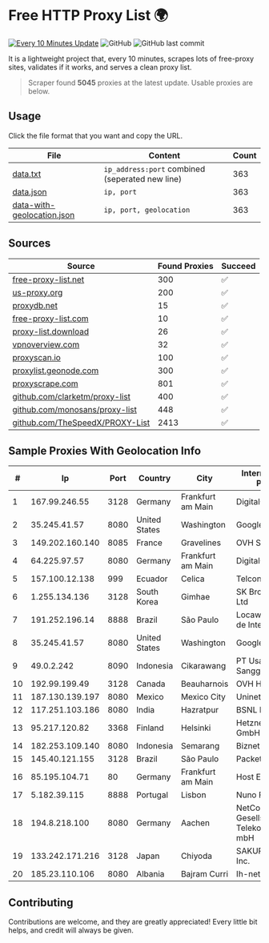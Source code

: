 
# Free HTTP Proxy List 🌍

[![Every 10 Minutes Update](https://github.com/mertguvencli/http-proxy-list/actions/workflows/main.yml/badge.svg?branch=main)](https://github.com/mertguvencli/http-proxy-list/actions/workflows/main.yml)
![GitHub](https://img.shields.io/github/license/mertguvencli/http-proxy-list)
![GitHub last commit](https://img.shields.io/github/last-commit/mertguvencli/http-proxy-list)

It is a lightweight project that, every 10 minutes, scrapes lots of free-proxy sites, validates if it works, and serves a clean proxy list.


> Scraper found **5045** proxies at the latest update. Usable proxies are below.

## Usage

Click the file format that you want and copy the URL.


|File|Content|Count|
|----|-------|-----|
|[data.txt](https://raw.githubusercontent.com/mertguvencli/http-proxy-list/main/proxy-list/data.txt)|`ip_address:port` combined (seperated new line)|363|
|[data.json](https://raw.githubusercontent.com/mertguvencli/http-proxy-list/main/proxy-list/data.json)|`ip, port`|363|
|[data-with-geolocation.json](https://raw.githubusercontent.com/mertguvencli/http-proxy-list/main/proxy-list/data-with-geolocation.json)|`ip, port, geolocation`|363|

## Sources

|Source|Found Proxies|Succeed|
|------|-------------|-------|
|[free-proxy-list.net](https://free-proxy-list.net)|300|✅|
|[us-proxy.org](https://www.us-proxy.org)|200|✅|
|[proxydb.net](http://proxydb.net)|15|✅|
|[free-proxy-list.com](https://free-proxy-list.com/?page=&port=&type%5B%5D=http&type%5B%5D=https&up_time=0&search=Search)|10|✅|
|[proxy-list.download](https://www.proxy-list.download/HTTP)|26|✅|
|[vpnoverview.com](https://vpnoverview.com/privacy/anonymous-browsing/free-proxy-servers)|32|✅|
|[proxyscan.io](https://www.proxyscan.io)|100|✅|
|[proxylist.geonode.com](https://proxylist.geonode.com/api/proxy-list?limit=300&page=1&sort_by=lastChecked&sort_type=desc&protocols=http,https)|300|✅|
|[proxyscrape.com](https://api.proxyscrape.com/v2/?request=displayproxies&protocol=http&timeout=10000&country=all&ssl=all&anonymity=all)|801|✅|
|[github.com/clarketm/proxy-list](https://raw.githubusercontent.com/clarketm/proxy-list/master/proxy-list-raw.txt)|400|✅|
|[github.com/monosans/proxy-list](https://raw.githubusercontent.com/monosans/proxy-list/main/proxies/http.txt)|448|✅|
|[github.com/TheSpeedX/PROXY-List](https://raw.githubusercontent.com/TheSpeedX/PROXY-List/master/http.txt)|2413|✅|


## Sample Proxies With Geolocation Info

|#|Ip|Port|Country|City|Internet Service Provider|
|-|--|----|-------|----|-------------------------|
|1|167.99.246.55|3128|Germany|Frankfurt am Main|DigitalOcean, LLC|
|2|35.245.41.57|8080|United States|Washington|Google LLC|
|3|149.202.160.140|8085|France|Gravelines|OVH SAS|
|4|64.225.97.57|8080|Germany|Frankfurt am Main|DigitalOcean, LLC|
|5|157.100.12.138|999|Ecuador|Celica|Telconet S.A|
|6|1.255.134.136|3128|South Korea|Gimhae|SK Broadband Co Ltd|
|7|191.252.196.14|8888|Brazil|São Paulo|Locaweb Serviços de Internet S/A|
|8|35.245.41.57|8080|United States|Washington|Google LLC|
|9|49.0.2.242|8090|Indonesia|Cikarawang|PT Usaha Adi Sanggoro|
|10|192.99.199.49|3128|Canada|Beauharnois|OVH Hosting|
|11|187.130.139.197|8080|Mexico|Mexico City|Uninet S.A. de C.V.|
|12|117.251.103.186|8080|India|Hazratpur|BSNL Internet|
|13|95.217.120.82|3368|Finland|Helsinki|Hetzner Online GmbH|
|14|182.253.109.140|8080|Indonesia|Semarang|Biznet Metronet|
|15|145.40.121.155|3128|Brazil|São Paulo|Packet Host, Inc.|
|16|85.195.104.71|80|Germany|Frankfurt am Main|Host Europe GmbH|
|17|5.182.39.115|8888|Portugal|Lisbon|Nuno Felgueiras|
|18|194.8.218.100|8080|Germany|Aachen|NetCologne Gesellschaft fur Telekommunikation mbH|
|19|133.242.171.216|3128|Japan|Chiyoda|SAKURA Internet Inc.|
|20|185.23.110.106|8080|Albania|Bajram Curri|Ih-network Shpk|



## Contributing

Contributions are welcome, and they are greatly appreciated! Every
little bit helps, and credit will always be given.

